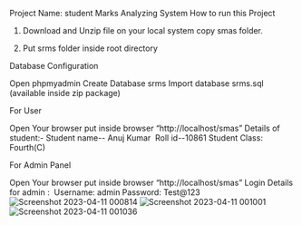 Project Name: student Marks Analyzing System
How to run this Project

1. Download and Unzip file on your local system copy smas folder.

2. Put srms folder inside root directory

Database Configuration

Open phpmyadmin
Create Database srms
Import database srms.sql (available inside zip package)

For User

Open Your browser put inside browser “http://localhost/smas”
Details of student:-
Student name-- Anuj Kumar 
Roll id--10861
Student Class: Fourth(C)

For Admin Panel

Open Your browser put inside browser “http://localhost/smas”
Login Details for admin : 
Username: admin
Password: Test@123
![Screenshot 2023-04-11 000814](https://user-images.githubusercontent.com/97694477/230971377-18083939-092b-459f-a309-69ac8f0d7c57.png)
![Screenshot 2023-04-11 001001](https://user-images.githubusercontent.com/97694477/230971431-9ef2818c-bb5b-4482-bf47-4198bce7b241.png)
![Screenshot 2023-04-11 001036](https://user-images.githubusercontent.com/97694477/230971439-c8b0efaa-f45f-4a47-a49e-8bc82285b594.png)

